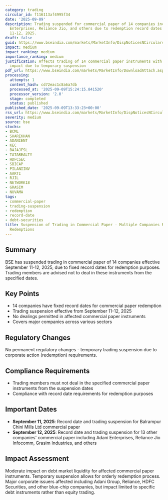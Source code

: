 ```yaml
---
category: trading
circular_id: f116113af4995f34
date: '2025-09-09'
description: Trading suspended for commercial paper of 14 companies including Adani
  Enterprises, Reliance Jio, and others due to redemption record dates on September
  11-12, 2025.
draft: false
guid: https://www.bseindia.com/markets/MarketInfo/DispNoticesNCirculars.aspx?Noticeid={1E92A589-EC7C-4A82-BE42-30466A9B30BB}&noticeno=20250909-64&dt=09/09/2025&icount=64&totcount=67&flag=0
impact: medium
impact_ranking: medium
importance_ranking: medium
justification: Affects trading of 14 commercial paper instruments with moderate market
  impact due to temporary suspension
pdf_url: https://www.bseindia.com/markets/MarketInfo/DownloadAttach.aspx?id=20250909-64&attachedId=
processing:
  attempts: 1
  content_hash: cd72eac1c8a6a7db
  processed_at: '2025-09-09T15:24:15.841520'
  processor_version: '2.0'
  stage: completed
  status: published
published_date: '2025-09-09T13:33:23+00:00'
rss_url: https://www.bseindia.com/markets/MarketInfo/DispNoticesNCirculars.aspx?Noticeid={1E92A589-EC7C-4A82-BE42-30466A9B30BB}&noticeno=20250909-64&dt=09/09/2025&icount=64&totcount=67&flag=0
severity: medium
source: bse
stocks:
- BCML
- SHAREKHAN
- ADANIENT
- KEC
- BAJAJFSL
- TATAREALTY
- HDFCSEC
- SBICAP
- PILANIINV
- AARTI
- RJIL
- NETWORK18
- GRASIM
- NUVAMA
tags:
- commercial-paper
- trading-suspension
- redemption
- record-date
- debt-securities
title: Suspension of Trading in Commercial Paper - Multiple Companies Record Date
  Redemptions
---
```


## Summary

BSE has suspended trading in commercial paper of 14 companies effective September 11-12, 2025, due to fixed record dates for redemption purposes. Trading members are advised not to deal in these instruments from the specified dates.

## Key Points

- 14 companies have fixed record dates for commercial paper redemption
- Trading suspension effective from September 11-12, 2025
- No dealings permitted in affected commercial paper instruments
- Covers major companies across various sectors

## Regulatory Changes

No permanent regulatory changes - temporary trading suspension due to corporate action (redemption) requirements.

## Compliance Requirements

- Trading members must not deal in the specified commercial paper instruments from the suspension dates
- Compliance with record date requirements for redemption purposes

## Important Dates

- **September 11, 2025**: Record date and trading suspension for Balrampur Chini Mills Ltd commercial paper
- **September 12, 2025**: Record date and trading suspension for 13 other companies' commercial paper including Adani Enterprises, Reliance Jio Infocomm, Grasim Industries, and others

## Impact Assessment

Moderate impact on debt market liquidity for affected commercial paper instruments. Temporary suspension allows for orderly redemption process. Major corporate issuers affected including Adani Group, Reliance, HDFC Securities, and other blue-chip companies, but impact limited to specific debt instruments rather than equity trading.